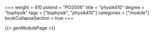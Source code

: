 +++
weight = 410
pokind = "PO2006"
title = "physik410"
degree = "bsphysik"
tags = ["bsphysik", "physik410"]
categories = ["module"]
bookCollapseSection = true
+++

{{< genModulePage >}}
